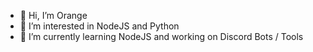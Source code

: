 - 👋 Hi, I’m Orange
- 👀 I’m interested in NodeJS and Python
- 🌱 I’m currently learning NodeJS and working on Discord Bots / Tools
<!---
OrangeFr/OrangeFr is a ✨ special ✨ repository because its `README.md` (this file) appears on your GitHub profile.
You can click the Preview link to take a look at your changes.
--->
